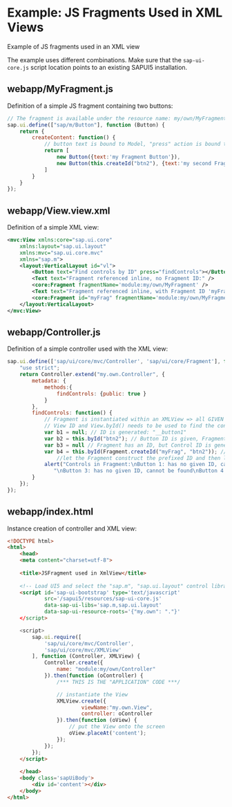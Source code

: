 <!-- loiofaaff35246414793b061f0244fb67338 -->

# Example: JS Fragments Used in XML Views

Example of JS fragments used in an XML view

The example uses different combinations. Make sure that the `sap-ui-core.js` script location points to an existing SAPUI5 installation.



<a name="loiofaaff35246414793b061f0244fb67338__section_gzk_nqs_mmb"/>

## webapp/MyFragment.js

Definition of a simple JS fragment containing two buttons:

```js
// The fragment is available under the resource name: my/own/MyFragment.js,
sap.ui.define(["sap/m/Button"], function (Button) {
    return {
        createContent: function() {
            // button text is bound to Model, "press" action is bound to Controller's event handler
            return [
                new Button({text:'my Fragment Button'}),
                new Button(this.createId("btn2"), {text:'my second Fragment Button'})
            ]
        }
    }
});
```



<a name="loiofaaff35246414793b061f0244fb67338__section_d3y_4qs_mmb"/>

## webapp/View.view.xml

Definition of a simple XML view:

```xml
<mvc:View xmlns:core="sap.ui.core"
    xmlns:layout="sap.ui.layout"
    xmlns:mvc="sap.ui.core.mvc"
    xmlns="sap.m">
    <layout:VerticalLayout id="vl">
        <Button text="Find controls by ID" press="findControls"></Button>
        <Text text="Fragment referenced inline, no Fragment ID:" />
        <core:Fragment fragmentName='module:my/own/MyFragment' />
        <Text text="Fragment referenced inline, with Fragment ID 'myFrag':" />
        <core:Fragment id="myFrag" fragmentName='module:my/own/MyFragment' />
    </layout:VerticalLayout>
</mvc:View>
```



<a name="loiofaaff35246414793b061f0244fb67338__section_br1_pqs_mmb"/>

## webapp/Controller.js

Definition of a simple controller used with the XML view:

```js
sap.ui.define(['sap/ui/core/mvc/Controller', 'sap/ui/core/Fragment'], function (Controller, Fragment) {
    "use strict";
    return Controller.extend("my.own.Controller", {
        metadata: {
            methods:{
                findControls: {public: true }
            }
        },
        findControls: function() {
            // Fragment is instantiated within an XMLView => all GIVEN IDs are prefixed with the
            // View ID and View.byId() needs to be used to find the controls
            var b1 = null; // ID is generated: "__button1"
            var b2 = this.byId("btn2"); // Button ID is given, Fragment has no ID: "myView--btn2"
            var b3 = null // Fragment has an ID, but Control ID is generated and hence not prefixed: "__button2"
            var b4 = this.byId(Fragment.createId("myFrag", "btn2")); // Button and Fragment ID are given, 
                //let the Fragment construct the prefixed ID and then let the View search the again prefixed ID
            alert("Controls in Fragment:\nButton 1: has no given ID, cannot be found\nButton 2: " + b2 + 
               "\nButton 3: has no given ID, cannot be found\nButton 4: " + b4);
        }
    });
});

```



<a name="loiofaaff35246414793b061f0244fb67338__section_f3f_s4s_mmb"/>

## webapp/index.html

Instance creation of controller and XML view:

```html
<!DOCTYPE html>
<html>
	<head>
	<meta content="charset=utf-8">
	
	<title>JSFragment used in XmlView</title>
	
	<!-- Load UI5 and select the "sap.m", "sap.ui.layout" control libraries -->
	<script id='sap-ui-bootstrap' type='text/javascript'
			src='/sapui5/resources/sap-ui-core.js'
			data-sap-ui-libs='sap.m,sap.ui.layout'
			data-sap-ui-resource-roots='{"my.own": "."}'
	</script>

	<script>
		sap.ui.require([
			'sap/ui/core/mvc/Controller',
			'sap/ui/core/mvc/XMLView'
		], function (Controller, XMLView) {
			Controller.create({
				name: "module:my/own/Controller"
			}).then(function (oController) {
				/*** THIS IS THE "APPLICATION" CODE ***/

				// instantiate the View
				XMLView.create({
                        viewName:"my.own.View",
                        controller: oController
				}).then(function (oView) {
					// put the View onto the screen
					oView.placeAt('content');
				});
			});
		});
	</script>
	
	</head>
	<body class='sapUiBody'>
		<div id='content'></div>
	</body>
</html>
```

